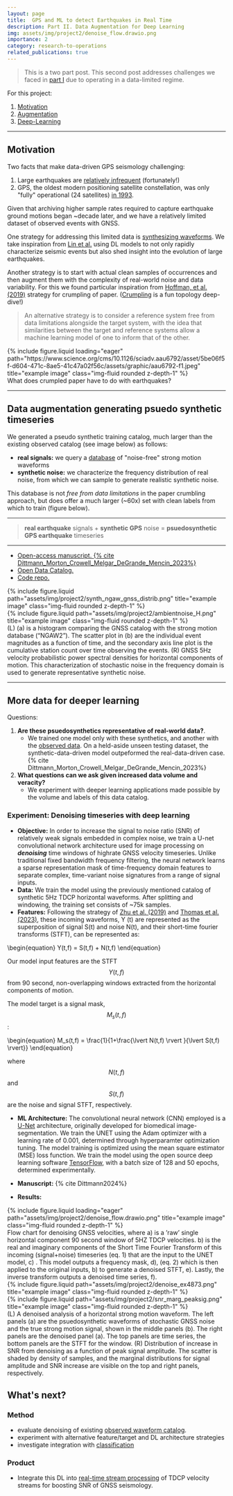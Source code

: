 ```yaml
---
layout: page
title:  GPS and ML to detect Earthquakes in Real Time
description: Part II. Data Augmentation for Deep Learning
img: assets/img/project2/denoise_flow.drawio.png
importance: 2
category: research-to-operations
related_publications: true
---
```

> This is a two part post.  This second post addresses challenges we faced in [part I](https://timdittmann.github.io/projects/) due to operating in a data-limited regime.  

For this project:
1. [Motivation](#motivation)
2. [Augmentation](#data-augmentation-generating-psuedo-synthetic-timeseries)
3. [Deep-Learning](#more-data-for-deeper-learning)

----

## Motivation
Two facts that make data-driven GPS seismology challenging:
1. Large earthquakes are [relatively infrequent](https://www.iris.edu/hq/inclass/fact-sheet/how_often_do_earthquakes_occur) (fortunately!)
2. GPS, the oldest modern positioning satellite constellation, was only "fully" operational (24 satellites) [in 1993](https://www.nasa.gov/general/global-positioning-system-history/).

Given that archiving higher sample rates required to capture earthquake ground motions began ~decade later, and we have a relatively limited dataset of observed events with GNSS.

One strategy for addressing this limited data is [synthesizing waveforms](https://agupubs.onlinelibrary.wiley.com/doi/full/10.1002/2016JB013314).  We take inspiration from [Lin et al.](https://doi.org/10.1029/2021JB022703) using DL models to not only rapidly characterize seismic events but also shed insight into the evolution of large earthquakes.

Another strategy is to start with actual clean samples of occurrences and then augment them with the complexity of real-world noise and data variability.  For this we found particular inspiration from [Hoffman, et al. (2019)](https://www.science.org/doi/10.1126/sciadv.aau6792) strategy for crumpling of paper.  ([Crumpling](https://www.nytimes.com/2018/11/26/science/crumple-paper-math.html) is a fun topology deep-dive!)
>An alternative strategy is to consider a reference system free from data limitations alongside the target system, with the idea that similarities between the target and reference systems allow a machine learning model of one to inform that of the other.
 

<div class="row">
    <div class="col-sm mt-3 mt-md-0">
        {% include figure.liquid loading="eager" path="https://www.science.org/cms/10.1126/sciadv.aau6792/asset/5be06f5f-d604-471c-8ae5-41c47a02f56c/assets/graphic/aau6792-f1.jpeg" title="example image" class="img-fluid rounded z-depth-1" %}
    </div>
</div>
<div class="caption">
    What does crumpled paper have to do with earthquakes?
</div>

----

## Data augmentation generating psuedo synthetic timeseries

We generated a pseudo synthetic training catalog, much larger than the existing observed catalog (see image below) as follows:
* **real signals:** we query a [database](https://peer.berkeley.edu/research/nga-west-2) of "noise-free" strong motion waveforms
* **synthetic noise:**  we characterize the frequency distribution of real noise, from which we can sample to generate realistic synthetic noise.

This database is not *free from data limitations* in the paper crumbling approach,  but does offer a much larger (~60x) set with clean labels from which to train (figure below).

---
> **real earthquake** signals + **synthetic GPS** noise = **psuedosynthetic GPS earthquake** timeseries 

---

* [Open-access manuscript. {% cite Dittmann_Morton_Crowell_Melgar_DeGrande_Mencin_2023%}](https://seismica.library.mcgill.ca/article/view/978)
* [Open Data Catalog.](https://zenodo.org/records/7909327)
* [Code repo.](https://github.com/timdittmann/psuedosynth_gnss_velocities)

<div class="row justify-content-sm-center">
    <div class="col-sm mt-3 mt-md-0">
        {% include figure.liquid path="assets/img/project2/synth_ngaw_gnss_distrib.png" title="example image" class="img-fluid rounded z-depth-1" %}
    </div>
    <div class="col-sm mt-3 mt-md-0">
        {% include figure.liquid path="assets/img/project2/ambientnoise_H.png" title="example image" class="img-fluid rounded z-depth-1" %}
    </div>
</div>
<div class="caption">
    (L) (a) is a histogram comparing the GNSS catalog with the strong motion database (“NGAW2”). The scatter plot in (b) are the individual event magnitudes as a function of time, and the secondary axis line plot is the cumulative station count over time observing the events. 
    (R) GNSS 5Hz velocity probabilistic power spectral densities for horizontal components of motion.  This characterization of stochastic noise in the frequency domain is used to generate representative synthetic noise.
</div>

----

## More data for deeper learning
Questions:
1. **Are these psuedosynthetics representative of real-world data?**.  
    * We trained one model only with these synthetics, and another with the [observed data](https://agupubs.onlinelibrary.wiley.com/doi/full/10.1029/2022JB024854).  On a held-aside unseen testing dataset, the synthetic-data-driven model outpeformed the real-data-driven case. {% cite Dittmann_Morton_Crowell_Melgar_DeGrande_Mencin_2023%}
2. **What questions can we ask given increased data volume and veracity?**
    * We experiment with deeper learning applications made possible by the volume and labels of this data catalog.

### Experiment: Denoising timeseries with deep learning
* **Objective:**
    In order to increase the signal to noise ratio (SNR) of relatively weak signals embedded in complex noise, we train a U-net convolutional network architecture used for image processing on **_denoising_** time windows of highrate GNSS velocity timeseries. Unlike traditional fixed bandwidth frequency filtering, the neural network learns a sparse representation mask of time-frequency domain features to separate complex, time-variant noise signatures from a range of signal inputs.
* **Data:**  We train the model using the previously mentioned catalog of synthetic 5Hz TDCP horizontal waveforms.  After splitting and windowing, the training set consists of ~75k samples.
* **Features:**
Following the strategy of [Zhu et al. (2019)](https://arxiv.org/abs/1811.02695) and [Thomas et al. (2023)](https://seismica.library.mcgill.ca/article/view/240), these incoming waveforms, Y (t) are represented as the superposition of signal S(t) and noise N(t), and their short-time fourier transforms (STFT), can be represented as:

\begin{equation} Y(t,f) = S(t,f) + N(t,f) \end{equation}

Our model input features are the STFT $$Y(t,f)$$ from 90 second, non-overlapping windows extracted from the horizontal components of motion.

The model target is a signal mask, $$M_s(t,f)$$:

\begin{equation} M_s(t,f)  = \frac{1}{1+\frac{\lvert N(t,f) \rvert }{\lvert S(t,f) \rvert}} \end{equation}

where $$N(t,f)$$ and $$S(t,f)$$ are the noise and signal STFT, respectively.

* **ML Architecture:**
The convolutional neural network (CNN) employed is a [U-Net](https://arxiv.org/abs/1505.04597) architecture, originally developed for biomedical image-segmentation.  We train the UNET using the Adam optimizer with a learning rate of 0.001, determined through hyperparamter optimization tuning. The model training is optimized using the mean square estimator (MSE) loss function. We train the model using the open source deep learning software [TensorFlow](https://github.com/tensorflow/tensorflow), with a batch size of 128 and 50 epochs, determined experimentally.

* **Manuscript:** {% cite Dittmann2024%}

* **Results:**

<div class="row">
    <div class="col-sm mt-3 mt-md-0">
        {% include figure.liquid loading="eager" path="assets/img/project2/denoise_flow.drawio.png" title="example image" class="img-fluid rounded z-depth-1" %}
    </div>
</div>
<div class="caption">
    Flow chart for denoising GNSS velocities, where a) is a ’raw’ single horizontal component 90 second window of 5HZ TDCP velocities. b) is the real and imaginary components of the Short Time Fourier Transform of this incoming (signal+noise) timeseries (eq. 1) that are the input to the UNET model, c) . This model outputs a frequency mask, d), (eq. 2) which is then applied to the original inputs, b) to generate a denoised STFT, e). Lastly, the inverse transform outputs a denoised time series, f).
</div>


<div class="row justify-content-sm-center">
    <div class="col-sm-8 mt-3 mt-md-0">
        {% include figure.liquid path="assets/img/project2/denoise_ex4873.png" title="example image" class="img-fluid rounded z-depth-1" %}
    </div>
    <div class="col-sm-4 mt-3 mt-md-0">
        {% include figure.liquid path="assets/img/project2/snr_marg_peaksig.png" title="example image" class="img-fluid rounded z-depth-1" %}
    </div>
</div>

<div class="caption">
    (L) A denoised analysis of a horizontal strong motion waveform. The left panels (a) are the psuedosynthetic waveforms of stochastic GNSS noise and the true strong motion signal, shown in the middle panels (b). The right panels are the denoised panel (a). The top panels are time series, the bottom panels are the STFT for the window. 
    (R) Distribution of increase in SNR from denoising as a function of peak signal amplitude. The scatter is shaded by density of samples, and the marginal distributions for signal amplitude and SNR increase are visible on the top and right panels, respectively.
</div>

## What's next?

### Method
* evaluate denoising of existing [observed waveform catalog](https://zenodo.org/records/7909327).
* experiment with alternative feature/target and DL architecture strategies
* investigate integration with [classification](https://timdittmann.github.io/projects/1_project/#model-training-highlights)

### Product
* Integrate this DL into [real-time stream processing](https://timdittmann.github.io/projects/1_project/#real-time-inference-experiment) of TDCP velocity streams for boosting SNR of GNSS seismology.
